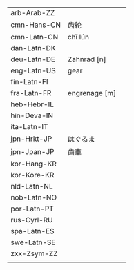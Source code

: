 | | | |
|-|-|-|
| arb-Arab-ZZ |  |  |
| cmn-Hans-CN | 齿轮 |  |
| cmn-Latn-CN | chǐ lún |  |
| dan-Latn-DK |  |  |
| deu-Latn-DE | Zahnrad [n] |  |
| eng-Latn-US | gear |  |
| fin-Latn-FI |  |  |
| fra-Latn-FR | engrenage [m] |  |
| heb-Hebr-IL |  |  |
| hin-Deva-IN |  |  |
| ita-Latn-IT |  |  |
| jpn-Hrkt-JP | はぐるま |  |
| jpn-Jpan-JP | 歯車 |  |
| kor-Hang-KR |  |  |
| kor-Kore-KR |  |  |
| nld-Latn-NL |  |  |
| nob-Latn-NO |  |  |
| por-Latn-PT |  |  |
| rus-Cyrl-RU |  |  |
| spa-Latn-ES |  |  |
| swe-Latn-SE |  |  |
| zxx-Zsym-ZZ |  |  |
|  |  |  |
